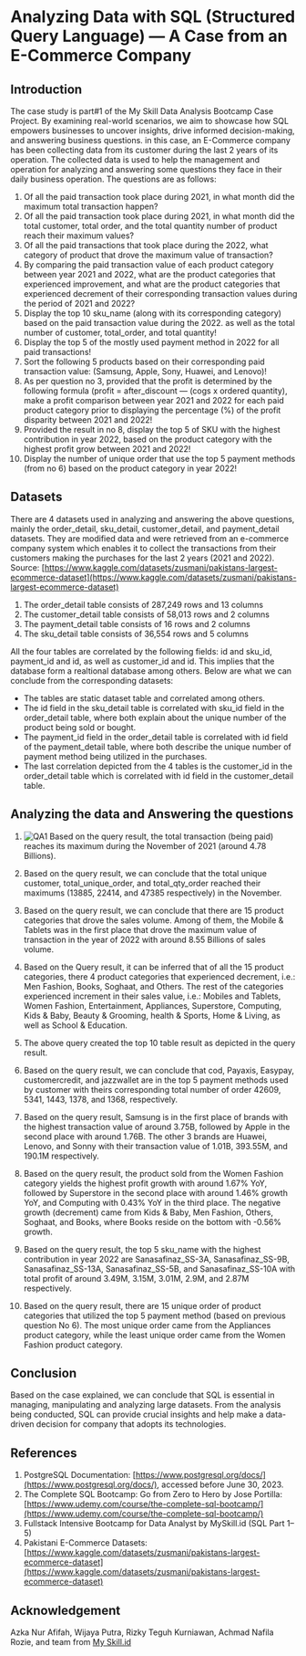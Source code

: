 # Analyzing Data with SQL (Structured Query Language) — A Case from an E-Commerce Company

## Introduction
The case study is part#1 of the My Skill Data Analysis Bootcamp Case Project. By examining real-world scenarios, we aim to showcase how SQL empowers businesses to uncover insights, drive informed decision-making, and answering business questions. in this case, an E-Commerce company has been collecting data from its customer during the last 2 years of its operation. The collected data is used to help the management and operation for analyzing and answering some questions they face in their daily business operation. The questions are as follows:

1. Of all the paid transaction took place during 2021, in what month did the maximum total transaction happen?
2. Of all the paid transaction took place during 2021, in what month did the total customer, total order, and the total quantity number of product reach their maximum values?
3. Of all the paid transactions that took place during the 2022, what category of product that drove the maximum value of transaction?
4. By comparing the paid transaction value of each product category between year 2021 and 2022, what are the product categories that experienced improvement, and what are the product categories that experienced decrement of their corresponding transaction values during the period of 2021 and 2022?
5. Display the top 10 sku_name (along with its corresponding category) based on the paid transaction value during the 2022. as well as the total number of customer, total_order, and total quantity!
6. Display the top 5 of the mostly used payment method in 2022 for all paid transactions!
7. Sort the following 5 products based on their corresponding paid transaction value: (Samsung, Apple, Sony, Huawei, and Lenovo)!
8. As per question no 3, provided that the profit is determined by the following formula (profit = after_discount — (cogs x ordered quantity), make a profit comparison between year 2021 and 2022 for each paid product category prior to displaying the percentage (%) of the profit disparity between 2021 and 2022!
9. Provided the result in no 8, display the top 5 of SKU with the highest contribution in year 2022, based on the product category with the highest profit grow between 2021 and 2022!
10. Display the number of unique order that use the top 5 payment methods (from no 6) based on the product category in year 2022!

## Datasets
There are 4 datasets used in analyzing and answering the above questions, mainly the order_detail, sku_detail, customer_detail, and payment_detail datasets. They are modified data and were retrieved from an e-commerce company system which enables it to collect the transactions from their customers making the purchases for the last 2 years (2021 and 2022). Source: [https://www.kaggle.com/datasets/zusmani/pakistans-largest-ecommerce-dataset](https://www.kaggle.com/datasets/zusmani/pakistans-largest-ecommerce-dataset)

1. The order_detail table consists of 287,249 rows and 13 columns
2. The customer_detail table consists of 58,013 rows and 2 columns
3. The payment_detail table consists of 16 rows and 2 columns
4. The sku_detail table consists of 36,554 rows and 5 columns

All the four tables are correlated by the following fields: id and sku_id, payment_id and id, as well as customer_id and id. This implies that the database form a realtional database among others. Below are what we can conclude from the corresponding datasets:
- The tables are static dataset table and correlated among others.
- The id field in the sku_detail table is correlated with sku_id field in the order_detail table, where both explain about the unique number of the product being sold or bought.
- The payment_id field in the order_detail table is correlated with id field of the payment_detail table, where both describe the unique number of payment method being utilized in the purchases.
- The last correlation depicted from the 4 tables is the customer_id in the order_detail table which is correlated with id field in the customer_detail table.

## Analyzing the data and Answering the questions

1. ![QA1](https://github.com/triwgani/E-Commerce_Company/assets/139425980/94c13ab9-b74f-439d-910c-3939a2b96b55)
Based on the query result, the total transaction (being paid) reaches its maximum during the November of 2021 (around 4.78 Billions).

3. Based on the query result, we can conclude that the total unique customer, total_unique_order, and total_qty_order reached their maximums (13885, 22414, and 47385 respectively) in the November.
4. Based on the query result, we can conclude that there are 15 product categories that drove the sales volume. Among of them, the Mobile & Tablets was in the first place that drove the maximum value of transaction in the year of 2022 with around 8.55 Billions of sales volume.
5. Based on the Query result, it can be inferred that of all the 15 product categories, there 4 product categories that experienced decrement, i.e.: Men Fashion, Books, Soghaat, and Others. The rest of the categories experienced increment in their sales value, i.e.: Mobiles and Tablets, Women Fashion, Entertainment, Appliances, Superstore, Computing, Kids & Baby, Beauty & Grooming, health & Sports, Home & Living, as well as School & Education.
6. The above query created the top 10 table result as depicted in the query result.
7. Based on the query result, we can conclude that cod, Payaxis, Easypay, customercredit, and jazzwallet are in the top 5 payment methods used by customer with theirs corresponding total number of order 42609, 5341, 1443, 1378, and 1368, respectively.
8. Based on the query result, Samsung is in the first place of brands with the highest transaction value of around 3.75B, followed by Apple in the second place with around 1.76B. The other 3 brands are Huawei, Lenovo, and Sonny with their transaction value of 1.01B, 393.55M, and 190.1M respectively.
9. Based on the query result, the product sold from the Women Fashion category yields the highest profit growth with around 1.67% YoY, followed by Superstore in the second place with around 1.46% growth YoY, and Computing with 0.43% YoY in the third place. The negative growth (decrement) came from Kids & Baby, Men Fashion, Others, Soghaat, and Books, where Books reside on the bottom with -0.56% growth.
10. Based on the query result, the top 5 sku_name with the highest contribution in year 2022 are Sanasafinaz_SS-3A, Sanasafinaz_SS-9B, Sanasafinaz_SS-13A, Sanasafinaz_SS-5B, and Sanasafinaz_SS-10A with total profit of around 3.49M, 3.15M, 3.01M, 2.9M, and 2.87M respectively.
11. Based on the query result, there are 15 unique order of product categories that utilized the top 5 payment method (based on previous question No 6). The most unique order came from the Appliances product category, while the least unique order came from the Women Fashion product category.

## Conclusion
Based on the case explained, we can conclude that SQL is essential in managing, manipulating and analyzing large datasets. From the analysis being conducted, SQL can provide crucial insights and help make a data-driven decision for company that adopts its technologies.

## References
1. PostgreSQL Documentation: [https://www.postgresql.org/docs/](https://www.postgresql.org/docs/), accessed before June 30, 2023.
2. The Complete SQL Bootcamp: Go from Zero to Hero by Jose Portilla: [https://www.udemy.com/course/the-complete-sql-bootcamp/](https://www.udemy.com/course/the-complete-sql-bootcamp/)
3. Fullstack Intensive Bootcamp for Data Analyst by MySkill.id (SQL Part 1–5)
4. Pakistani E-Commerce Datasets: [https://www.kaggle.com/datasets/zusmani/pakistans-largest-ecommerce-dataset](https://www.kaggle.com/datasets/zusmani/pakistans-largest-ecommerce-dataset)

## Acknowledgement
Azka Nur Afifah, Wijaya Putra, Rizky Teguh Kurniawan, Achmad Nafila Rozie, and team from [My Skill.id](https://myskill.id)
